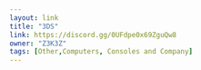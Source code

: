 ```yaml
---
layout: link
title: "3DS"
link: https://discord.gg/0UFdpe0x69ZguQw8
owner: "Z3K3Z"
tags: [Other,Computers, Consoles and Company]
---
```


